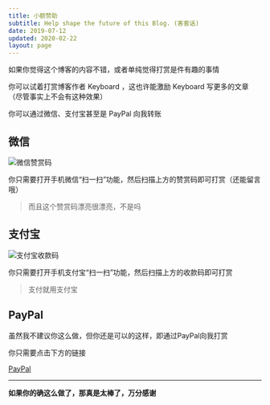 ```yaml
---
title: 小额赞助
subtitle: Help shape the future of this Blog. (客套话)
date: 2019-07-12
updated: 2020-02-22
layout: page
---
```


如果你觉得这个博客的内容不错，或者单纯觉得打赏是件有趣的事情

你可以试着打赏博客作者 Keyboard ，这也许能激励 Keyboard 写更多的文章（尽管事实上不会有这种效果）

你可以通过微信、支付宝甚至是 PayPal 向我转账

## 微信

![微信赞赏码](https://blog-assets-1253422097.file.myqcloud.com/images/wechat_donate.png)

你只需要打开手机微信“扫一扫”功能，然后扫描上方的赞赏码即可打赏（还能留言哦）

> 而且这个赞赏码漂亮很漂亮，不是吗

## 支付宝

![支付宝收款码](https://blog-assets-1253422097.file.myqcloud.com/images/alipay.png)

你只需要打开手机支付宝“扫一扫”功能，然后扫描上方的收款码即可打赏

> 支付就用支付宝

## PayPal

虽然我不建议你这么做，但你还是可以的这样，即通过PayPal向我打赏

你只需要点击下方的链接

[PayPal](https://www.paypal.me/keyboardl)

---

**如果你的确这么做了，那真是太棒了，万分感谢**
